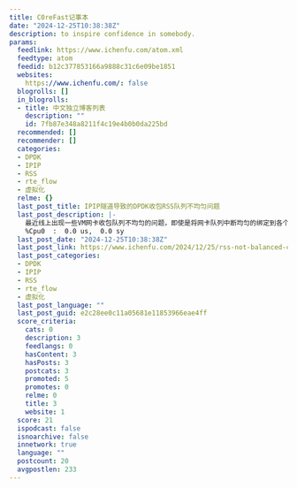 ```yaml
---
title: C0reFast记事本
date: "2024-12-25T10:38:38Z"
description: to inspire confidence in somebody.
params:
  feedlink: https://www.ichenfu.com/atom.xml
  feedtype: atom
  feedid: b12c377853166a9888c31c6e09be1851
  websites:
    https://www.ichenfu.com/: false
  blogrolls: []
  in_blogrolls:
  - title: 中文独立博客列表
    description: ""
    id: 7fb87e348a8211f4c19e4b0b0da225bd
  recommended: []
  recommender: []
  categories:
  - DPDK
  - IPIP
  - RSS
  - rte_flow
  - 虚拟化
  relme: {}
  last_post_title: IPIP隧道导致的DPDK收包RSS队列不均匀问题
  last_post_description: |-
    最近线上出现一些VM网卡收包队列不均匀的问题，即使是将网卡队列中断均匀的绑定到各个CPU上，依然会出现某个核特别高的情况：
    %Cpu0  :  0.0 us,  0.0 sy
  last_post_date: "2024-12-25T10:38:38Z"
  last_post_link: https://www.ichenfu.com/2024/12/25/rss-not-balanced-caused-by-ipip-tunnel/
  last_post_categories:
  - DPDK
  - IPIP
  - RSS
  - rte_flow
  - 虚拟化
  last_post_language: ""
  last_post_guid: e2c28ee0c11a05681e11853966eae4ff
  score_criteria:
    cats: 0
    description: 3
    feedlangs: 0
    hasContent: 3
    hasPosts: 3
    postcats: 3
    promoted: 5
    promotes: 0
    relme: 0
    title: 3
    website: 1
  score: 21
  ispodcast: false
  isnoarchive: false
  innetwork: true
  language: ""
  postcount: 20
  avgpostlen: 233
---
```

